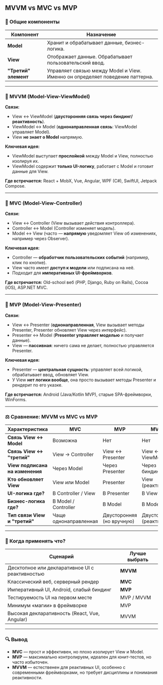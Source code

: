 ## MVVM vs MVC vs MVP

### 📁 Общие компоненты

| Компонент            | Назначение                                                                    |
| -------------------- | ----------------------------------------------------------------------------- |
| **Model**            | Хранит и обрабатывает данные, бизнес-логика.                                  |
| **View**             | Отображает данные. Обрабатывает пользовательский ввод.                        |
| **"Третий" элемент** | Управляет связью между Model и View. Именно он определяет поведение паттерна. |

---

### 📌 MVVM (Model-View-ViewModel)

**Связи:**

- View ↔ ViewModel (**двусторонняя связь через биндинг/реактивность**).
- ViewModel ↔ Model (**однонаправленная связь**: ViewModel управляет Model).
- View **не знает о Model** напрямую.

**Ключевая идея:**

- ViewModel выступает **прослойкой** между Model и View, полностью изолируя их.
- ViewModel содержит **только UI-логику**, работает с Model и готовит данные для View.

**Где встречается:**
React + MobX, Vue, Angular, WPF (C#), SwiftUI, Jetpack Compose.

---

### 📌 MVC (Model-View-Controller)

**Связи:**

- View ↔ Controller (View вызывает действия контроллера).
- Controller ↔ Model (Controller изменяет модель).
- Model ↔ View (часто — **напрямую** уведомляет View об изменениях, например через Observer).

**Ключевая идея:**

- Controller — **обработчик пользовательских событий** (например, клик по кнопке).
- View часто имеет **доступ к модели** или подписана на неё.
- Подходит для **императивных UI-фреймворков**.

**Где встречается:**
Old-school веб (PHP, Django, Ruby on Rails), Cocoa (iOS), ASP.NET MVC.

---

### 📌 MVP (Model-View-Presenter)

**Связи:**

- View ↔ Presenter (**однонаправленная**, View вызывает методы Presenter, Presenter обновляет View через интерфейс).
- Presenter ↔ Model (**Presenter управляет моделью** и получает данные).
- View — **пассивная**: ничего сама не делает, полностью управляется Presenter.

**Ключевая идея:**

- Presenter — **центральная сущность**: управляет всей логикой, обрабатывает ввод, обновляет View.
- У View **нет логики вообще**, она просто вызывает методы Presenter и рендерит по его указке.

**Где встречается:**
Android (Java/Kotlin MVP), старые SPA-фреймворки, WinForms.

---

### ⚖️ Сравнение: MVVM vs MVC vs MVP

| Характеристика                  | **MVC**               | **MVP**                   | **MVVM**                 |
| ------------------------------- | --------------------- | ------------------------- | ------------------------ |
| **Связь View ↔ Model**          | Возможна              | Нет                       | Нет                      |
| **Связь View ↔ "третий"**       | View → Controller     | View ↔ Presenter          | View ↔ ViewModel         |
| **View подписана на изменения** | Через Model           | Через Presenter           | Через биндинг            |
| **Кто обновляет View**          | View или Model        | Presenter                 | View (реактивно)         |
| **UI-логика где?**              | В Controller / View   | В Presenter               | В ViewModel              |
| **Бизнес-логика где?**          | В Model / Controller  | В Model                   | В Model                  |
| **Тип связи View и "третий"**   | Чаще однонаправленная | Двусторонняя (но вручную) | Двусторонняя (реактивно) |

---

### 🧐 Когда применять что?

| Сценарий                                        | Лучше выбрать |
| ----------------------------------------------- | ------------- |
| Десктопное или декларативное UI с реактивностью | **MVVM**      |
| Классический веб, серверный рендер              | **MVC**       |
| Императивный UI, Android, слабый биндинг        | **MVP**       |
| Тестируемость UI на первом месте                | MVP / MVVM    |
| Минимум «магии» в фреймворке                    | MVP           |
| Высокая декларативность (React, Vue, Angular)   | MVVM          |

---

### 🔍 Вывод

- **MVC** — прост и эффективен, но плохо изолирует View и Model.
- **MVP** — максимально контролируем, идеален для юнит-тестов, но часто избыточен.
- **MVVM** — естественен для реактивных UI, особенно с современными фреймворками, но требует дисциплины и понимания реактивности.
